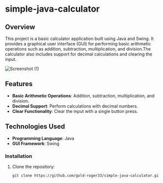 # simple-java-calculator

## Overview
This project is a basic calculator application built using Java and Swing. It provides a graphical user interface (GUI) for performing basic arithmetic operations such as addition, subtraction, multiplication, and division.The calculator also includes support for decimal calculations and clearing the input.
 
![Screenshot (1)](https://github.com/gold-roger33/simple-java-calculator/assets/140147156/a6a864b9-4d97-48d7-bdae-e2f7bf90c53c)


## Features
- **Basic Arithmetic Operations**: Addition, subtraction, multiplication, and division.
- **Decimal Support**: Perform calculations with decimal numbers.
- **Clear Functionality**: Clear the input with a single button press.


## Technologies Used
- **Programming Language**: Java
- **GUI Framework**: Swing


### Installation
1. Clone the repository:
   ```bash
   git clone https://github.com/gold-roger33/simple-java-calculator.git
